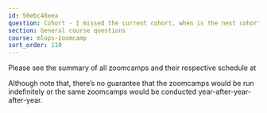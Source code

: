 ```yaml
---
id: 50ebc48eea
question: Cohort - I missed the current cohort, when is the next cohort scheduled for? Will there be a 202x cohort?
section: General course questions
course: mlops-zoomcamp
sort_order: 110
---
```


Please see the summary of all zoomcamps and their respective schedule at

Although note that, there’s no guarantee that the zoomcamps would be run indefinitely or the same zoomcamps would be conducted year-after-year-after-year.

